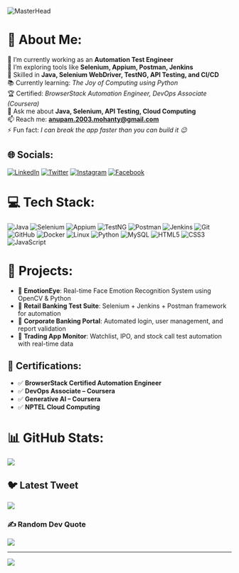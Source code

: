 ![MasterHead](https://user-images.githubusercontent.com/10498744/210012254-234538ff-d198-48aa-8964-37e6fd45d227.gif)

# 💫 About Me:
🔭 I’m currently working as an **Automation Test Engineer**<br>
🌱 I’m exploring tools like **Selenium, Appium, Postman, Jenkins**<br>
🧪 Skilled in **Java, Selenium WebDriver, TestNG, API Testing, and CI/CD**<br>
📚 Currently learning: *The Joy of Computing using Python*<br>
🏆 Certified: *BrowserStack Automation Engineer, DevOps Associate (Coursera)*<br>
💬 Ask me about **Java, Selenium, API Testing, Cloud Computing**<br>
📫 Reach me: **anupam.2003.mohanty@gmail.com**<br>
⚡ Fun fact: *I can break the app faster than you can build it 😉*<br>

## 🌐 Socials:
[![LinkedIn](https://img.shields.io/badge/LinkedIn-%230077B5.svg?logo=linkedin&logoColor=white)](https://linkedin.com/in/anupam-mohanty-341228204) 
[![Twitter](https://img.shields.io/badge/Twitter-%231DA1F2.svg?logo=Twitter&logoColor=white)](https://twitter.com/Anupam_73) 
[![Instagram](https://img.shields.io/badge/Instagram-%23E4405F.svg?logo=Instagram&logoColor=white)](https://instagram.com/) 
[![Facebook](https://img.shields.io/badge/Facebook-%231877F2.svg?logo=Facebook&logoColor=white)](https://facebook.com/)

# 💻 Tech Stack:
![Java](https://img.shields.io/badge/java-%23ED8B00.svg?style=for-the-badge&logo=java&logoColor=white) 
![Selenium](https://img.shields.io/badge/Selenium-%2348A248.svg?style=for-the-badge&logo=selenium&logoColor=white)
![Appium](https://img.shields.io/badge/Appium-%233C4758.svg?style=for-the-badge&logo=appium&logoColor=white) 
![TestNG](https://img.shields.io/badge/TestNG-%23FF6F00.svg?style=for-the-badge&logo=testng&logoColor=white)
![Postman](https://img.shields.io/badge/Postman-FF6C37?style=for-the-badge&logo=postman&logoColor=white) 
![Jenkins](https://img.shields.io/badge/jenkins-%232C5263.svg?style=for-the-badge&logo=jenkins&logoColor=white)
![Git](https://img.shields.io/badge/Git-%23F05033.svg?style=for-the-badge&logo=git&logoColor=white) 
![GitHub](https://img.shields.io/badge/GitHub-%23121011.svg?style=for-the-badge&logo=github&logoColor=white) 
![Docker](https://img.shields.io/badge/Docker-2496ED.svg?style=for-the-badge&logo=docker&logoColor=white)
![Linux](https://img.shields.io/badge/Linux-FCC624?style=for-the-badge&logo=linux&logoColor=black)
![Python](https://img.shields.io/badge/python-3670A0?style=for-the-badge&logo=python&logoColor=ffdd54) 
![MySQL](https://img.shields.io/badge/mysql-%2300f.svg?style=for-the-badge&logo=mysql&logoColor=white) 
![HTML5](https://img.shields.io/badge/html5-%23E34F26.svg?style=for-the-badge&logo=html5&logoColor=white) 
![CSS3](https://img.shields.io/badge/css3-%231572B6.svg?style=for-the-badge&logo=css3&logoColor=white) 
![JavaScript](https://img.shields.io/badge/javascript-%23323330.svg?style=for-the-badge&logo=javascript&logoColor=%23F7DF1E)

# 🚀 Projects:
- 🔹 **EmotionEye**: Real-time Face Emotion Recognition System using OpenCV & Python
- 🔹 **Retail Banking Test Suite**: Selenium + Jenkins + Postman framework for automation
- 🔹 **Corporate Banking Portal**: Automated login, user management, and report validation
- 🔹 **Trading App Monitor**: Watchlist, IPO, and stock call test automation with real-time data

## 📜 Certifications:
- ✅ **BrowserStack Certified Automation Engineer**
- ✅ **DevOps Associate – Coursera**
- ✅ **Generative AI – Coursera**
- ✅ **NPTEL Cloud Computing**

# 📊 GitHub Stats:
![](https://github-readme-streak-stats.herokuapp.com/?user=AYUSHKANUNGOext&theme=dark&hide_border=false)<br/>

## 🐦 Latest Tweet
[![](https://gtce.itsvg.in/api?username=Anupam_73)](https://github.com/VishwaGauravIn/github-twitter-card-embed)

### ✍️ Random Dev Quote
![](https://quotes-github-readme.vercel.app/api?type=horizontal&theme=radical)

---
[![](https://visitcount.itsvg.in/api?id=AYUSHKANUNGOext&icon=0&color=0)](https://visitcount.itsvg.in)

<!-- Proudly created with ❤️ by Anupam Mohanty -->
